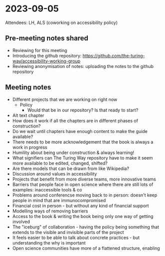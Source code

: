 # 2023-09-05

Attendees: LH, ALS (coworking on accessibility policy)

## Pre-meeting notes shared
* Reviewing for this meeting
* Introducing the github repository: https://github.com/the-turing-way/accessibility-working-group
* Reviewing anonymisation of notes: uploading the notes to the github repository

## Meeting notes
* Different projects that we are working on right now
    * Policy
        * Would that be in our repository? Is that ready to start?
* Alt text chapter
* How does it work if all the chapters are in different phases of construction?
* Do we wait until chapters have enough content to make the guide available?
* There needs to be more acknowledgement that the book is always a work in progress
* Humility about being under construction & always learning!
* What signifiers can The Turing Way repository have to make it seem more available to be edited, changed, shifted?
* Are there models that can be drawn from like Wikipedia?
* Discussion around values in accessibility
* Projects that benefit from more diverse teams, more innovative teams
* Barriers that people face in open science where there are still lots of examples: inaccessible tools & co
* Problems around conferencse moving back to in person: doesn't keep people in mind that are immunocompromised
* Financial cost in person - but without any kind of financial support
* Modelling ways of removing barriers
* Access to the book & writing the book being only one way of getting involved
* The "iceburg" of collaboration - having the policy being something that extends to the visible and invisible parts of the project
* It feels easier to be able to talk about concrete practices - but understanding the why is important
* Open science communities have more of a flattened structure, enabling